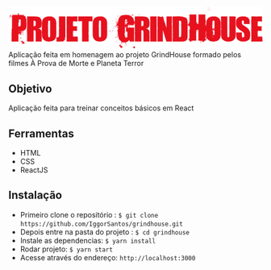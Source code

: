 <img src="/src/assets/logos/logo_grindhouse.png">
Aplicação feita em homenagem ao projeto GrindHouse formado pelos filmes À Prova de Morte e Planeta Terror

## Objetivo
Aplicação feita para treinar conceitos básicos em React

## Ferramentas
- HTML
- CSS
- ReactJS

## Instalação
- Primeiro clone o repositório :
`$ git clone https://github.com/IggorSantos/grindhouse.git`
- Depois entre na pasta do projeto : `$ cd grindhouse`
- Instale as dependencias: `$ yarn install`
- Rodar projeto: `$ yarn start`
- Acesse através do endereço: `http://localhost:3000`



